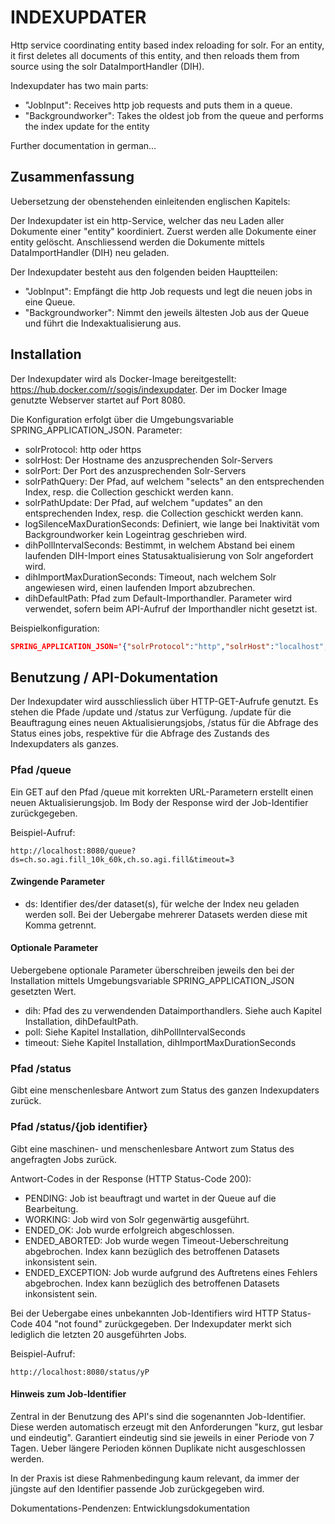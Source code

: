 # INDEXUPDATER

Http service coordinating entity based index reloading for solr. For an entity, it first deletes all documents of this entity, and then reloads them from source using the solr DataImportHandler (DIH).

Indexupdater has two main parts:
* "JobInput": Receives http job requests and puts them in a queue.
* "Backgroundworker": Takes the oldest job from the queue and performs the index update for the entity

Further documentation in german...

## Zusammenfassung

Uebersetzung der obenstehenden einleitenden englischen Kapitels:

Der Indexupdater ist ein http-Service, welcher das neu Laden aller Dokumente einer "entity" koordiniert. Zuerst werden alle Dokumente einer entity gelöscht. Anschliessend werden die Dokumente mittels DataImportHandler (DIH) neu geladen. 

Der Indexupdater besteht aus den folgenden beiden Hauptteilen:
* "JobInput": Empfängt die http Job requests und legt die neuen jobs in eine Queue.
* "Backgroundworker": Nimmt den jeweils ältesten Job aus der Queue und führt die Indexaktualisierung aus.

## Installation

Der Indexupdater wird als Docker-Image bereitgestellt: https://hub.docker.com/r/sogis/indexupdater. Der im Docker Image genutzte Webserver startet auf Port 8080. 

Die Konfiguration erfolgt über die Umgebungsvariable SPRING\_APPLICATION\_JSON. Parameter:
* solrProtocol: http oder https
* solrHost: Der Hostname des anzusprechenden Solr-Servers
* solrPort: Der Port des anzusprechenden Solr-Servers
* solrPathQuery: Der Pfad, auf welchem "selects" an den entsprechenden Index, resp. die Collection geschickt werden kann.
* solrPathUpdate: Der Pfad, auf welchem "updates" an den entsprechenden Index, resp. die Collection geschickt werden kann.
* logSilenceMaxDurationSeconds: Definiert, wie lange bei Inaktivität vom Backgroundworker kein Logeintrag geschrieben wird.
* dihPollIntervalSeconds: Bestimmt, in welchem Abstand bei einem laufenden DIH-Import eines Statusaktualisierung von Solr angefordert wird.
* dihImportMaxDurationSeconds: Timeout, nach welchem Solr angewiesen wird, einen laufenden Import abzubrechen.
* dihDefaultPath: Pfad zum Default-Importhandler. Parameter wird verwendet, sofern beim API-Aufruf der Importhandler nicht gesetzt ist.

Beispielkonfiguration:

```json
SPRING_APPLICATION_JSON='{"solrProtocol":"http","solrHost":"localhost","solrPort":8983,"solrPathQuery":"solr/gdi/select","solrPathUpdate":"solr/gdi/update","logSilenceMaxDurationSeconds":5,"dihPollIntervalSeconds":2,"dihImportMaxDurationSeconds":120,"dihDefaultPath":"solr/gdi/dih"}'
```

## Benutzung / API-Dokumentation

Der Indexupdater wird ausschliesslich über HTTP-GET-Aufrufe genutzt. Es stehen die Pfade /update und /status zur Verfügung. /update für die Beauftragung eines neuen Aktualisierungsjobs, /status für die Abfrage des Status eines jobs, respektive für die Abfrage des Zustands des Indexupdaters als ganzes.

### Pfad /queue

Ein GET auf den Pfad /queue mit korrekten URL-Parametern erstellt einen neuen Aktualisierungsjob. Im Body der Response wird der Job-Identifier zurückgegeben.

Beispiel-Aufruf:

``` http
http://localhost:8080/queue?ds=ch.so.agi.fill_10k_60k,ch.so.agi.fill&timeout=3
```

#### Zwingende Parameter
* ds: Identifier des/der dataset(s), für welche der Index neu geladen werden soll. Bei der Uebergabe mehrerer Datasets werden diese mit Komma getrennt.


#### Optionale Parameter

Uebergebene optionale Parameter überschreiben jeweils den bei der Installation mittels Umgebungsvariable SPRING\_APPLICATION\_JSON gesetzten Wert.
* dih: Pfad des zu verwendenden Dataimporthandlers. Siehe auch Kapitel Installation, dihDefaultPath.
* poll: Siehe Kapitel Installation, dihPollIntervalSeconds
* timeout: Siehe Kapitel Installation, dihImportMaxDurationSeconds


### Pfad /status

Gibt eine menschenlesbare Antwort zum Status des ganzen Indexupdaters zurück.

### Pfad /status/{job identifier}

Gibt eine maschinen- und menschenlesbare Antwort zum Status des angefragten Jobs zurück.

Antwort-Codes in der Response (HTTP Status-Code 200):
* PENDING: Job ist beauftragt und wartet in der Queue auf die Bearbeitung. 
* WORKING: Job wird von Solr gegenwärtig ausgeführt.
* ENDED_OK: Job wurde erfolgreich abgeschlossen.
* ENDED_ABORTED: Job wurde wegen Timeout-Ueberschreitung abgebrochen. Index kann bezüglich des betroffenen Datasets inkonsistent sein.
* ENDED_EXCEPTION: Job wurde aufgrund des Auftretens eines Fehlers abgebrochen. Index kann bezüglich des betroffenen Datasets inkonsistent sein.

Bei der Uebergabe eines unbekannten Job-Identifiers wird HTTP Status-Code 404 "not found" zurückgegeben. Der Indexupdater merkt sich lediglich die letzten 20 ausgeführten Jobs. 

Beispiel-Aufruf:

```
http://localhost:8080/status/yP
```

#### Hinweis zum Job-Identifier

Zentral in der Benutzung des API's sind die sogenannten Job-Identifier. Diese werden automatisch erzeugt mit den Anforderungen "kurz, gut lesbar und eindeutig". Garantiert eindeutig sind sie jeweils in einer Periode von 7 Tagen. Ueber längere Perioden können Duplikate nicht ausgeschlossen werden.

In der Praxis ist diese Rahmenbedingung kaum relevant, da immer der jüngste auf den Identifier passende Job zurückgegeben wird. 

Dokumentations-Pendenzen: Entwicklungsdokumentation


